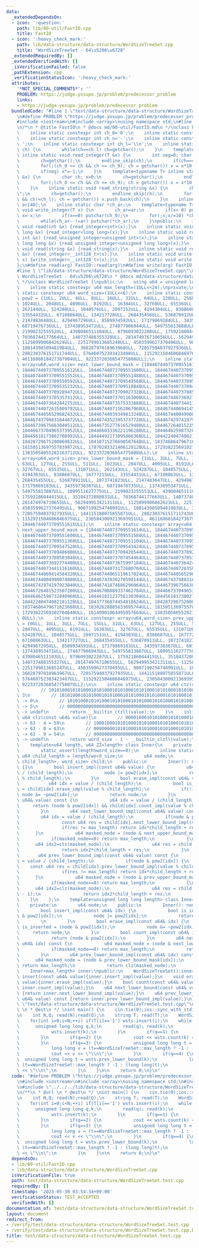 ```yaml
---
data:
  _extendedDependsOn:
  - icon: ':question:'
    path: lib/00-util/FastIO.cpp
    title: FastIO
  - icon: ':heavy_check_mark:'
    path: lib/data-structure/data-structure/WordSizeTreeSet.cpp
    title: "WordSizeTreeSet - 64\u5206\u6728"
  _extendedRequiredBy: []
  _extendedVerifiedWith: []
  _isVerificationFailed: false
  _pathExtension: cpp
  _verificationStatusIcon: ':heavy_check_mark:'
  attributes:
    '*NOT_SPECIAL_COMMENTS*': ''
    PROBLEM: https://judge.yosupo.jp/problem/predecessor_problem
    links:
    - https://judge.yosupo.jp/problem/predecessor_problem
  bundledCode: "#line 1 \"test/data-structure/data-structure/WordSizeTreeSet.test.cpp\"\
    \n#define PROBLEM \"https://judge.yosupo.jp/problem/predecessor_problem\"\n\n\
    #include <iostream>\n#include <array>\nusing namespace std;\n#line 1 \"lib/00-util/FastIO.cpp\"\
    \n/*\n * @title FastIO\n * @docs md/00-util/FastIO.md\n */\nclass FastIO{\nprivate:\n\
    \    inline static constexpr int ch_0='0';\n    inline static constexpr int ch_9='9';\n\
    \    inline static constexpr int ch_n='-';\n    inline static constexpr int ch_s='\
    \ ';\n    inline static constexpr int ch_l='\\n';\n    inline static void endline_skip(char&\
    \ ch) {\n        while(ch==ch_l) ch=getchar();\n    }\n    template<typename T>\
    \ inline static void read_integer(T &x) {\n        int neg=0; char ch; x=0;\n\
    \        ch=getchar();\n        endline_skip(ch);\n        if(ch==ch_n) neg=1,ch=getchar();\n\
    \        for(;(ch_0 <= ch && ch <= ch_9); ch = getchar()) x = x*10 + (ch-ch_0);\n\
    \        if(neg) x*=-1;\n    }\n    template<typename T> inline static void read_unsigned_integer(T\
    \ &x) {\n        char ch; x=0;\n        ch=getchar();\n        endline_skip(ch);\n\
    \        for(;(ch_0 <= ch && ch <= ch_9); ch = getchar()) x = x*10 + (ch-ch_0);\n\
    \    }\n    inline static void read_string(string &x) {\n        char ch; x=\"\
    \";\n        ch=getchar();\n        endline_skip(ch);\n        for(;(ch != ch_s\
    \ && ch!=ch_l); ch = getchar()) x.push_back(ch);\n    }\n    inline static char\
    \ ar[40];\n    inline static char *ch_ar;\n    template<typename T> inline static\
    \ void write_integer(T x) {\n        ch_ar=ar;\n        if(x< 0) putchar(ch_n),\
    \ x=-x;\n        if(x==0) putchar(ch_0);\n        for(;x;x/=10) *ch_ar++=(ch_0+x%10);\n\
    \        while(ch_ar--!=ar) putchar(*ch_ar);\n    }\npublic:\n    inline static\
    \ void read(int &x) {read_integer<int>(x);}\n    inline static void read(long\
    \ long &x) {read_integer<long long>(x);}\n    inline static void read(unsigned\
    \ int &x) {read_unsigned_integer<unsigned int>(x);}\n    inline static void read(unsigned\
    \ long long &x) {read_unsigned_integer<unsigned long long>(x);}\n    inline static\
    \ void read(string &x) {read_string(x);}\n    inline static void read(__int128_t\
    \ &x) {read_integer<__int128_t>(x);}\n    inline static void write(__int128_t\
    \ x) {write_integer<__int128_t>(x);}\n    inline static void write(char x) {putchar(x);}\n\
    };\n#define read(arg) FastIO::read(arg)\n#define write(arg) FastIO::write(arg)\n\
    #line 1 \"lib/data-structure/data-structure/WordSizeTreeSet.cpp\"\n/*\n * @title\
    \ WordSizeTreeSet - 64\u5206\u6728\n * @docs md/data-structure/data-structure/WordSizeTreeSet.md\n\
    \ */\nclass WordSizeTreeSet {\npublic:\n    using u64 = unsigned long long;\n\
    \    inline static constexpr u64 max_length=(1ULL<<24);\nprivate:\n    inline\
    \ static constexpr u64 word_size=(1ULL<<6);\n    inline static constexpr array<u64,word_size>\
    \ pow2 = {1ULL, 2ULL, 4ULL, 8ULL, 16ULL, 32ULL, 64ULL, 128ULL, 256ULL, 512ULL,\
    \ 1024ULL, 2048ULL, 4096ULL, 8192ULL, 16384ULL, 32768ULL, 65536ULL, 131072ULL,\
    \ 262144ULL, 524288ULL, 1048576ULL, 2097152ULL, 4194304ULL, 8388608ULL, 16777216ULL,\
    \ 33554432ULL, 67108864ULL, 134217728ULL, 268435456ULL, 536870912ULL, 1073741824ULL,\
    \ 2147483648ULL, 4294967296ULL, 8589934592ULL, 17179869184ULL, 34359738368ULL,\
    \ 68719476736ULL, 137438953472ULL, 274877906944ULL, 549755813888ULL, 1099511627776ULL,\
    \ 2199023255552ULL, 4398046511104ULL, 8796093022208ULL, 17592186044416ULL, 35184372088832ULL,\
    \ 70368744177664ULL, 140737488355328ULL, 281474976710656ULL, 562949953421312ULL,\
    \ 1125899906842624ULL, 2251799813685248ULL, 4503599627370496ULL, 9007199254740992ULL,\
    \ 18014398509481984ULL, 36028797018963968ULL, 72057594037927936ULL, 144115188075855872ULL,\
    \ 288230376151711744ULL, 576460752303423488ULL, 1152921504606846976ULL, 2305843009213693952ULL,\
    \ 4611686018427387904ULL, 9223372036854775808ULL};\n    inline static constexpr\
    \ array<u64,word_size> next_lower_bound_mask = {18446744073709551615ULL, 18446744073709551614ULL,\
    \ 18446744073709551612ULL, 18446744073709551608ULL, 18446744073709551600ULL, 18446744073709551584ULL,\
    \ 18446744073709551552ULL, 18446744073709551488ULL, 18446744073709551360ULL, 18446744073709551104ULL,\
    \ 18446744073709550592ULL, 18446744073709549568ULL, 18446744073709547520ULL, 18446744073709543424ULL,\
    \ 18446744073709535232ULL, 18446744073709518848ULL, 18446744073709486080ULL, 18446744073709420544ULL,\
    \ 18446744073709289472ULL, 18446744073709027328ULL, 18446744073708503040ULL, 18446744073707454464ULL,\
    \ 18446744073705357312ULL, 18446744073701163008ULL, 18446744073692774400ULL, 18446744073675997184ULL,\
    \ 18446744073642442752ULL, 18446744073575333888ULL, 18446744073441116160ULL, 18446744073172680704ULL,\
    \ 18446744072635809792ULL, 18446744071562067968ULL, 18446744069414584320ULL, 18446744065119617024ULL,\
    \ 18446744056529682432ULL, 18446744039349813248ULL, 18446744004990074880ULL, 18446743936270598144ULL,\
    \ 18446743798831644672ULL, 18446743523953737728ULL, 18446742974197923840ULL, 18446741874686296064ULL,\
    \ 18446739675663040512ULL, 18446735277616529408ULL, 18446726481523507200ULL, 18446708889337462784ULL,\
    \ 18446673704965373952ULL, 18446603336221196288ULL, 18446462598732840960ULL, 18446181123756130304ULL,\
    \ 18445618173802708992ULL, 18444492273895866368ULL, 18442240474082181120ULL, 18437736874454810624ULL,\
    \ 18428729675200069632ULL, 18410715276690587648ULL, 18374686479671623680ULL, 18302628885633695744ULL,\
    \ 18158513697557839872ULL, 17870283321406128128ULL, 17293822569102704640ULL, 16140901064495857664ULL,\
    \ 13835058055282163712ULL, 9223372036854775808ULL};\n    inline static constexpr\
    \ array<u64,word_size> prev_lower_bound_mask = {1ULL, 3ULL, 7ULL, 15ULL, 31ULL,\
    \ 63ULL, 127ULL, 255ULL, 511ULL, 1023ULL, 2047ULL, 4095ULL, 8191ULL, 16383ULL,\
    \ 32767ULL, 65535ULL, 131071ULL, 262143ULL, 524287ULL, 1048575ULL, 2097151ULL,\
    \ 4194303ULL, 8388607ULL, 16777215ULL, 33554431ULL, 67108863ULL, 134217727ULL,\
    \ 268435455ULL, 536870911ULL, 1073741823ULL, 2147483647ULL, 4294967295ULL, 8589934591ULL,\
    \ 17179869183ULL, 34359738367ULL, 68719476735ULL, 137438953471ULL, 274877906943ULL,\
    \ 549755813887ULL, 1099511627775ULL, 2199023255551ULL, 4398046511103ULL, 8796093022207ULL,\
    \ 17592186044415ULL, 35184372088831ULL, 70368744177663ULL, 140737488355327ULL,\
    \ 281474976710655ULL, 562949953421311ULL, 1125899906842623ULL, 2251799813685247ULL,\
    \ 4503599627370495ULL, 9007199254740991ULL, 18014398509481983ULL, 36028797018963967ULL,\
    \ 72057594037927935ULL, 144115188075855871ULL, 288230376151711743ULL, 576460752303423487ULL,\
    \ 1152921504606846975ULL, 2305843009213693951ULL, 4611686018427387903ULL, 9223372036854775807ULL,\
    \ 18446744073709551615ULL};\n    inline static constexpr array<u64,word_size>\
    \ next_upper_bound_mask = {18446744073709551614ULL, 18446744073709551612ULL, 18446744073709551608ULL,\
    \ 18446744073709551600ULL, 18446744073709551584ULL, 18446744073709551552ULL, 18446744073709551488ULL,\
    \ 18446744073709551360ULL, 18446744073709551104ULL, 18446744073709550592ULL, 18446744073709549568ULL,\
    \ 18446744073709547520ULL, 18446744073709543424ULL, 18446744073709535232ULL, 18446744073709518848ULL,\
    \ 18446744073709486080ULL, 18446744073709420544ULL, 18446744073709289472ULL, 18446744073709027328ULL,\
    \ 18446744073708503040ULL, 18446744073707454464ULL, 18446744073705357312ULL, 18446744073701163008ULL,\
    \ 18446744073692774400ULL, 18446744073675997184ULL, 18446744073642442752ULL, 18446744073575333888ULL,\
    \ 18446744073441116160ULL, 18446744073172680704ULL, 18446744072635809792ULL, 18446744071562067968ULL,\
    \ 18446744069414584320ULL, 18446744065119617024ULL, 18446744056529682432ULL, 18446744039349813248ULL,\
    \ 18446744004990074880ULL, 18446743936270598144ULL, 18446743798831644672ULL, 18446743523953737728ULL,\
    \ 18446742974197923840ULL, 18446741874686296064ULL, 18446739675663040512ULL, 18446735277616529408ULL,\
    \ 18446726481523507200ULL, 18446708889337462784ULL, 18446673704965373952ULL, 18446603336221196288ULL,\
    \ 18446462598732840960ULL, 18446181123756130304ULL, 18445618173802708992ULL, 18444492273895866368ULL,\
    \ 18442240474082181120ULL, 18437736874454810624ULL, 18428729675200069632ULL, 18410715276690587648ULL,\
    \ 18374686479671623680ULL, 18302628885633695744ULL, 18158513697557839872ULL, 17870283321406128128ULL,\
    \ 17293822569102704640ULL, 16140901064495857664ULL, 13835058055282163712ULL, 9223372036854775808ULL,\
    \ 0ULL};\n    inline static constexpr array<u64,word_size> prev_upper_bound_mask\
    \ = {0ULL, 1ULL, 3ULL, 7ULL, 15ULL, 31ULL, 63ULL, 127ULL, 255ULL, 511ULL, 1023ULL,\
    \ 2047ULL, 4095ULL, 8191ULL, 16383ULL, 32767ULL, 65535ULL, 131071ULL, 262143ULL,\
    \ 524287ULL, 1048575ULL, 2097151ULL, 4194303ULL, 8388607ULL, 16777215ULL, 33554431ULL,\
    \ 67108863ULL, 134217727ULL, 268435455ULL, 536870911ULL, 1073741823ULL, 2147483647ULL,\
    \ 4294967295ULL, 8589934591ULL, 17179869183ULL, 34359738367ULL, 68719476735ULL,\
    \ 137438953471ULL, 274877906943ULL, 549755813887ULL, 1099511627775ULL, 2199023255551ULL,\
    \ 4398046511103ULL, 8796093022207ULL, 17592186044415ULL, 35184372088831ULL, 70368744177663ULL,\
    \ 140737488355327ULL, 281474976710655ULL, 562949953421311ULL, 1125899906842623ULL,\
    \ 2251799813685247ULL, 4503599627370495ULL, 9007199254740991ULL, 18014398509481983ULL,\
    \ 36028797018963967ULL, 72057594037927935ULL, 144115188075855871ULL, 288230376151711743ULL,\
    \ 576460752303423487ULL, 1152921504606846975ULL, 2305843009213693951ULL, 4611686018427387903ULL,\
    \ 9223372036854775807ULL};\n\n    inline static constexpr u64 ctz(const u64& value){\n\
    \        // 1010100010101000101010001010100010101000101010001010100010101000 ->\
    \ 3\n        // 1010100010101000101010001010100010101000101010001010100010101001\
    \ -> 0\n        // 1010100010101000101010001010100010101000101010001010100010100000\
    \ -> 5\n        // 0000000000000000000000000000000000000000000000000000000000000000\
    \ -> undef\n        return __builtin_ctzll(value);\n    }\n    inline static constexpr\
    \ u64 clz(const u64& value){\n        // 0000100010101000101010001010100010101000101010001010100010101000\
    \ -> 63 - 4 = 59\n        // 1000100010101000101010001010100010101000101010001010100010101000\
    \ -> 63 - 0 = 63\n        // 0000000010101000101010001010100010101000101010001010100010101000\
    \ -> 63 - 9 = 54\n        // 0000000000000000000000000000000000000000000000000000000000000000\
    \ -> undef\n        return word_size - 1 - __builtin_clzll(value);\n    }\n\n\
    \    template<u64 length, u64 ZZ=length> class Inner{\n    private:        \n\
    \        static_assert(length%word_size==0);\n        inline static constexpr\
    \ u64 child_length = length/word_size;\n        u64 node;\n        array<Inner<child_length,\
    \ child_length>, word_size> child;\n    public:\n        Inner(): node(0ULL),child()\
    \ {}\n        bool insert_impl(const u64& value) {\n            u64 idx = value\
    \ / (child_length);\n            node |= pow2[idx];\n            return child[idx].insert_impl(value\
    \ % child_length);\n        }\n        bool erase_impl(const u64& value) {\n \
    \           u64 idx = value / (child_length);\n            bool is_exist_child_node\
    \ = child[idx].erase_impl(value % child_length);\n            if(!is_exist_child_node)\
    \ node &= ~pow2[idx];\n            return node;\n        }\n        bool count_impl(const\
    \ u64& value) const {\n            u64 idx = value / (child_length);\n       \
    \     return (node & pow2[idx]) && child[idx].count_impl(value % child_length);\n\
    \        }\n        u64 next_lower_bound_impl(const u64& value) const {\n    \
    \        u64 idx = value / (child_length);\n            if(node & pow2[idx]) {\n\
    \                const u64 res = child[idx].next_lower_bound_impl(value % child_length);\n\
    \                if(res != max_length) return idx*child_length + res;\n      \
    \      }\n            u64 masked_node = (node & next_upper_bound_mask[idx]);\n\
    \            if(masked_node==0) return max_length;\n            {\n          \
    \      u64 idx2=ctz(masked_node);\n                u64 res = child[idx2].next_lower_bound_impl(0);\n\
    \                return idx2*child_length + res;\n            }\n        }\n \
    \       u64 prev_lower_bound_impl(const u64& value) const {\n            u64 idx\
    \ = value / (child_length);\n            if(node & pow2[idx]) {\n            \
    \    const u64 res = child[idx].prev_lower_bound_impl(value % child_length);\n\
    \                if(res != max_length) return idx*child_length + res;\n      \
    \      }\n            u64 masked_node = (node & prev_upper_bound_mask[idx]);\n\
    \            if(masked_node==0) return max_length;\n            {\n          \
    \      u64 idx2=clz(masked_node);\n                u64 res = child[idx2].prev_lower_bound_impl(child_length\
    \ - 1);\n                return idx2*child_length + res;\n            }\n    \
    \    }\n    };\n    template<unsigned long long length> class Inner<length, word_size>{\n\
    \    private:\n        u64 node;\n    public:\n        Inner(): node(0ULL){}\n\
    \        bool insert_impl(const u64& idx) {\n            bool is_inserted = (node\
    \ & pow2[idx]);\n            node |= pow2[idx];\n            return !is_inserted;\
    \        \n        }\n        bool erase_impl(const u64& idx) {\n            bool\
    \ is_inserted = (node & pow2[idx]);\n            node &= ~pow2[idx];\n       \
    \     return node;\n        }\n        bool count_impl(const u64& idx) const {\n\
    \            return (node & pow2[idx]);\n        }\n        u64 next_lower_bound_impl(const\
    \ u64& idx) const {\n            u64 masked_node = (node & next_lower_bound_mask[idx]);\n\
    \            if(masked_node==0) return max_length;\n            return ctz(masked_node);\n\
    \        }\n        u64 prev_lower_bound_impl(const u64& idx) const {\n      \
    \      u64 masked_node = (node & prev_lower_bound_mask[idx]);\n            if(masked_node==0)\
    \ return max_length;\n            return clz(masked_node);\n        }\n    };\n\
    \    Inner<max_length> inner;\npublic:\n    WordSizeTreeSet():inner(){}\n    void\
    \ insert(const u64& value){inner.insert_impl(value);}\n    void erase(const u64&\
    \ value){inner.erase_impl(value);}\n    bool count(const u64& value) const {return\
    \ inner.count_impl(value);}\n    u64 next_lower_bound(const u64& value) const\
    \ {return inner.next_lower_bound_impl(value);}\n    u64 prev_lower_bound(const\
    \ u64& value) const {return inner.prev_lower_bound_impl(value);}\n};\n#line 8\
    \ \"test/data-structure/data-structure/WordSizeTreeSet.test.cpp\"\n\n/**\n * @url\
    \ \n * @est\n */ \nint main() {\n    cin.tie(0);ios::sync_with_stdio(false);\n\
    \n    int N,Q; read(N);read(Q);\n    string T; read(T);\n    WordSizeTreeSet wsts;\n\
    \    for(int i=0;i<N;++i) if(T[i]=='1') wsts.insert(i);\n    while(Q--) {\n  \
    \      unsigned long long q,k;\n        read(q); read(k);\n        if(q==0) {\n\
    \            wsts.insert(k);\n        }\n        if(q==1) {\n            wsts.erase(k);\n\
    \        }\n        if(q==2) {\n            cout << wsts.count(k) << \"\\n\";\n\
    \        }\n        if(q==3) {\n            unsigned long long t = wsts.next_lower_bound(k);\n\
    \            long long v = (t==WordSizeTreeSet::max_length ? -1 : (long long)t);\n\
    \            cout << v << \"\\n\";\n        }\n        if(q==4) {\n          \
    \  unsigned long long t = wsts.prev_lower_bound(k);\n            long long v =\
    \ (t==WordSizeTreeSet::max_length ? -1 : (long long)t);\n            cout << v\
    \ << \"\\n\";\n        }\n    }\n\n    return 0;\n}\n"
  code: "#define PROBLEM \"https://judge.yosupo.jp/problem/predecessor_problem\"\n\
    \n#include <iostream>\n#include <array>\nusing namespace std;\n#include \"../../../lib/00-util/FastIO.cpp\"\
    \n#include \"../../../lib/data-structure/data-structure/WordSizeTreeSet.cpp\"\n\
    \n/**\n * @url \n * @est\n */ \nint main() {\n    cin.tie(0);ios::sync_with_stdio(false);\n\
    \n    int N,Q; read(N);read(Q);\n    string T; read(T);\n    WordSizeTreeSet wsts;\n\
    \    for(int i=0;i<N;++i) if(T[i]=='1') wsts.insert(i);\n    while(Q--) {\n  \
    \      unsigned long long q,k;\n        read(q); read(k);\n        if(q==0) {\n\
    \            wsts.insert(k);\n        }\n        if(q==1) {\n            wsts.erase(k);\n\
    \        }\n        if(q==2) {\n            cout << wsts.count(k) << \"\\n\";\n\
    \        }\n        if(q==3) {\n            unsigned long long t = wsts.next_lower_bound(k);\n\
    \            long long v = (t==WordSizeTreeSet::max_length ? -1 : (long long)t);\n\
    \            cout << v << \"\\n\";\n        }\n        if(q==4) {\n          \
    \  unsigned long long t = wsts.prev_lower_bound(k);\n            long long v =\
    \ (t==WordSizeTreeSet::max_length ? -1 : (long long)t);\n            cout << v\
    \ << \"\\n\";\n        }\n    }\n\n    return 0;\n}\n"
  dependsOn:
  - lib/00-util/FastIO.cpp
  - lib/data-structure/data-structure/WordSizeTreeSet.cpp
  isVerificationFile: true
  path: test/data-structure/data-structure/WordSizeTreeSet.test.cpp
  requiredBy: []
  timestamp: '2023-05-30 03:54:34+09:00'
  verificationStatus: TEST_ACCEPTED
  verifiedWith: []
documentation_of: test/data-structure/data-structure/WordSizeTreeSet.test.cpp
layout: document
redirect_from:
- /verify/test/data-structure/data-structure/WordSizeTreeSet.test.cpp
- /verify/test/data-structure/data-structure/WordSizeTreeSet.test.cpp.html
title: test/data-structure/data-structure/WordSizeTreeSet.test.cpp
---
```

